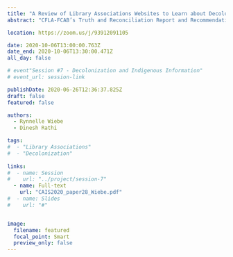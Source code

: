 ```yaml
---
title: "A Review of Library Associations Websites to Learn about Decolonizing Efforts"
abstract: "CFLA-FCAB’s Truth and Reconciliation Report and Recommendations (2017) has galvanized Canadian libraries and library associations to undertake initiatives to decolonize libraries. Similar efforts are happening internationally as libraries work toward reconciliation. This paper presents findings of an analysis of library association websites from Canada, the United States, Australia, and New Zealand, demonstrating how library associations endorse action toward decolonization through publicly shared content. Library associations use their websites to engage with decolonization in various ways, whether through sharing resource lists and blog posts (common in US and Canada), or through publishing standards and protocols (common in Australia and New Zealand)."

location: https://zoom.us/j/93912091105

date: 2020-10-06T13:00:00.763Z
date_end: 2020-10-06T13:30:00.471Z
all_day: false

# event"Session #7 - Decolonization and Indigenous Information" 
# event_url: session-link

publishDate: 2020-06-26T12:36:37.825Z
draft: false
featured: false

authors:
  - Rynnelle Wiebe
  - Dinesh Rathi

tags:
#  - "Library Associations"
#  - "Decolonization"
  
links:
#  - name: Session
#    url: "../project/session-7"
  - name: Full-text
    url: "CAIS2020_paper28_Wiebe.pdf"
#  - name: Slides
#    url: "#"


image:
  filename: featured
  focal_point: Smart
  preview_only: false
---
```

